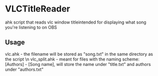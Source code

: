 # VLCTitleReader
ahk script that reads vlc window titleintended for displaying what song you're listening to on OBS 
## Usage
vlc.ahk - the filename will be stored as "song.txt" in the same directory as the script \n
vlc_split.ahk - meant for files with the naming scheme: [Authors] - [Song name], will store the name under "title.txt" and authors under "authors.txt"
